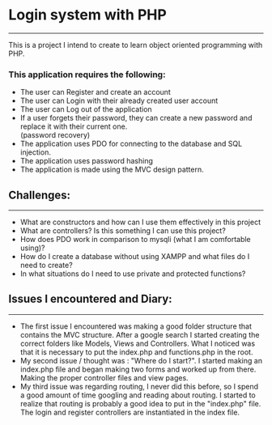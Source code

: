 <h1>Login system with PHP</h1>
<hr>
<p>This is a project I intend to create to learn object oriented programming with PHP.</p>

<h3>This application requires the following:</h3>

<ul>
    <li>The user can Register and create an account </li>
    <li>The user can Login with their already created user account </li>
    <li>The user can Log out of the application</li>
    <li>If a user forgets their password, they can create a new password and replace it with their current one. <br>(password recovery)</li>
    <li>The application uses PDO for connecting to the database and SQL injection.</li>
    <li>The application uses password hashing</li>
    <li>The application is made using the MVC design pattern.</li>
</ul>

<h2>Challenges:</h2>
<hr>

<ul>
    <li>What are constructors and how can I use them effectively in this project</li>
    <li>What are controllers? Is this something I can use this project?</li>
    <li>How does PDO work in comparison to mysqli (what I am comfortable using)?</li>
    <li>How do I create a database without using XAMPP and what files do I need to create?</li>
    <li>In what situations do I need to use private and protected functions?</li>
</ul>

<h2>Issues I encountered and Diary: </h2>
<hr>
<ul>
    <li>The first issue I encountered was making a good folder structure that contains the MVC structure. After a google search I started creating the correct folders like Models, Views and Controllers. What I noticed was that it is necessary to put the index.php and functions.php in the root.</li>
    <li>My second issue / thought was : "Where do I start?". I started making an index.php file and began making two forms and worked up from there. Making the proper controller files and view pages.</li>
    <li>My third issue was regarding routing, I never did this before, so I spend a good amount of time googling and reading about routing. I started to realize that routing is probably a good idea to put in the "index.php" file. The login and register controllers are instantiated in the index file.</li>

</ul>


<h3></h3>
<p></p>